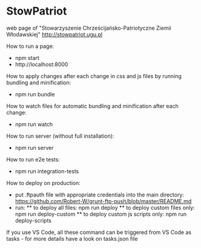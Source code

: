 # StowPatriot
web page of "Stowarzyszenie Chrześcijańsko-Patriotyczne Ziemii Włodawskiej"
http://stowpatriot.ugu.pl

How to run a page:
* npm start
* http://localhost:8000

How to apply changes after each change in css and js files by running bundling and minification:
* npm run bundle

How to watch files for automatic bundling and minification after each change:
* npm run watch

How to run server (without full installation):
* npm run server

How to run e2e tests:
* npm run integration-tests

How to deploy on production:
* put .ftpauth file with appropriate credentials into the main directory:
https://github.com/Robert-W/grunt-ftp-push/blob/master/README.md
* run:
** to deploy all files: npm run deploy
** to deploy custom files only: npm run deploy-custom
** to deploy custom js scripts only: npm run deploy-scripts

If you use VS Code, all these command can be triggered from VS Code as tasks - for more details have a look on tasks.json file